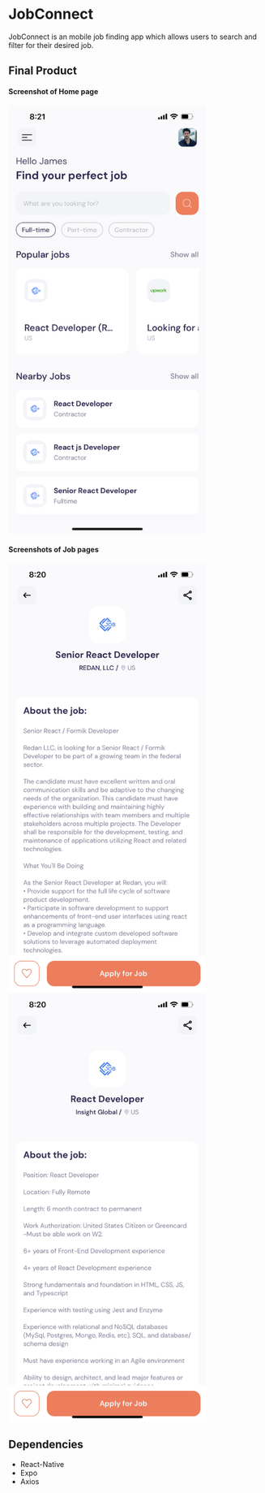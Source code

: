# JobConnect
JobConnect is an mobile job finding app which allows users to search and filter for their desired job.

## Final Product

<h4>Screenshot of Home page</h4>
<img src="https://github.com/jameshuang98/JobConnect/blob/master/assets/screenshots/home_page.PNG?raw=true" alt="Image Description" width="390" height="844">

<h4>Screenshots of Job pages</h4>
<img src="https://github.com/jameshuang98/JobConnect/blob/master/assets/screenshots/job2.PNG?raw=true" alt="Image Description" width="390" height="844">

<img src="https://github.com/jameshuang98/JobConnect/blob/master/assets/screenshots/job1.PNG?raw=true" alt="Image Description" width="390" height="844">

## Dependencies

- React-Native
- Expo
- Axios
